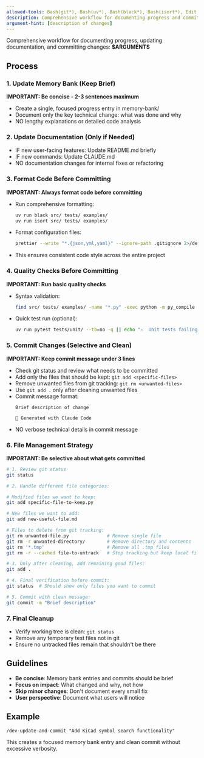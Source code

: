 ```yaml
---
allowed-tools: Bash(git*), Bash(uv*), Bash(black*), Bash(isort*), Edit, Read, Write, Task, Grep, Glob
description: Comprehensive workflow for documenting progress and committing changes
argument-hint: [description of changes]
---
```


Comprehensive workflow for documenting progress, updating documentation, and committing changes: **$ARGUMENTS**

## Process

### 1. Update Memory Bank (Keep Brief)
**IMPORTANT: Be concise - 2-3 sentences maximum**
- Create a single, focused progress entry in memory-bank/
- Document only the key technical change: what was done and why
- NO lengthy explanations or detailed code analysis

### 2. Update Documentation (Only if Needed)
- IF new user-facing features: Update README.md briefly
- IF new commands: Update CLAUDE.md
- NO documentation changes for internal fixes or refactoring

### 3. Format Code Before Committing
**IMPORTANT: Always format code before committing**
- Run comprehensive formatting:
  ```bash
  uv run black src/ tests/ examples/
  uv run isort src/ tests/ examples/
  ```
- Format configuration files:
  ```bash
  prettier --write "*.{json,yml,yaml}" --ignore-path .gitignore 2>/dev/null || echo "Prettier not available"
  ```
- This ensures consistent code style across the entire project

### 4. Quality Checks Before Committing
**IMPORTANT: Run basic quality checks**
- Syntax validation:
  ```bash
  find src/ tests/ examples/ -name "*.py" -exec python -m py_compile {} \; 2>/dev/null || echo "⚠️  Syntax errors found"
  ```
- Quick test run (optional):
  ```bash
  uv run pytest tests/unit/ --tb=no -q || echo "⚠️  Unit tests failing"
  ```

### 5. Commit Changes (Selective and Clean)  
**IMPORTANT: Keep commit message under 3 lines**
- Check git status and review what needs to be committed
- Add only the files that should be kept: `git add <specific-files>`
- Remove unwanted files from git tracking: `git rm <unwanted-files>`
- Use `git add .` only after cleaning unwanted files
- Commit message format:
  ```
  Brief description of change
  
  🤖 Generated with Claude Code
  ```
- NO verbose technical details in commit message

### 6. File Management Strategy
**IMPORTANT: Be selective about what gets committed**

```bash
# 1. Review git status
git status

# 2. Handle different file categories:

# Modified files we want to keep:
git add specific-file-to-keep.py

# New files we want to add:
git add new-useful-file.md

# Files to delete from git tracking:
git rm unwanted-file.py              # Remove single file
git rm -r unwanted-directory/        # Remove directory and contents
git rm '*.tmp'                       # Remove all .tmp files
git rm -r --cached file-to-untrack   # Stop tracking but keep local file

# 3. Only after cleaning, add remaining good files:
git add .

# 4. Final verification before commit:
git status  # Should show only files you want to commit

# 5. Commit with clean message:
git commit -m "Brief description"
```

### 7. Final Cleanup
- Verify working tree is clean: `git status`
- Remove any temporary test files not in git
- Ensure no untracked files remain that shouldn't be there

## Guidelines
- **Be concise**: Memory bank entries and commits should be brief
- **Focus on impact**: What changed and why, not how
- **Skip minor changes**: Don't document every small fix
- **User perspective**: Document what users will notice

## Example
```
/dev-update-and-commit "Add KiCad symbol search functionality"
```

This creates a focused memory bank entry and clean commit without excessive verbosity.